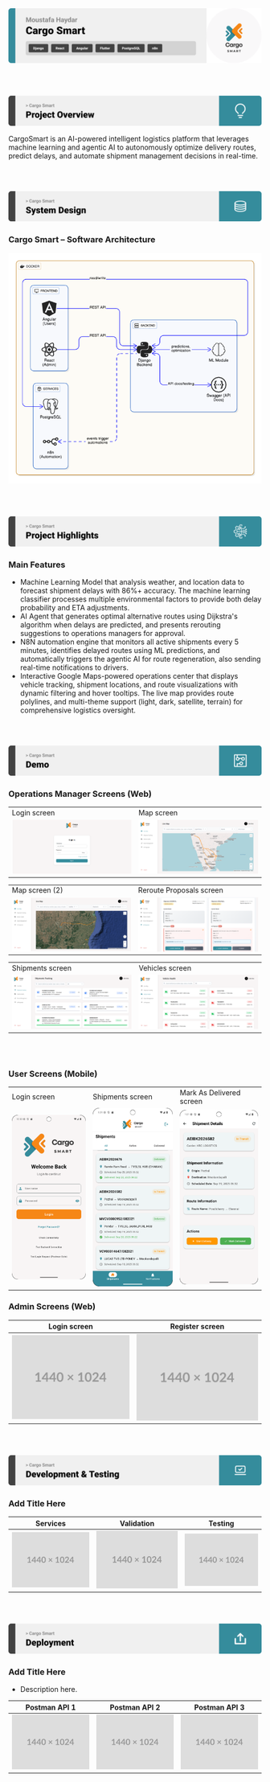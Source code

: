 <img src="./readme/title1.svg"/>

<br><br>

<!-- project overview -->
<img src="./readme/title2.svg"/>

CargoSmart is an AI-powered intelligent logistics platform that leverages machine learning and agentic AI to autonomously optimize delivery routes, predict delays, and automate shipment management decisions in real-time.

<br><br>

<!-- System Design -->
<img src="./readme/title3.svg"/>

### Cargo Smart – Software Architecture

<img src="./readme/software architecture.png"/>

<br><br>

<!-- Project Highlights -->
<img src="./readme/title4.svg"/>

### Main Features

- Machine Learning Model that analysis weather, and location data to forecast shipment delays with 86%+ accuracy. The machine learning classifier processes multiple environmental factors to provide both delay probability and ETA adjustments.
- AI Agent that generates optimal alternative routes using Dijkstra's algorithm when delays are predicted, and presents rerouting suggestions to operations managers for approval.
- N8N automation engine that monitors all active shipments every 5 minutes, identifies delayed routes using ML predictions, and automatically triggers the agentic AI for route regeneration, also sending real-time notifications to drivers.
- Interactive Google Maps-powered operations center that displays vehicle tracking, shipment locations, and route visualizations with dynamic filtering and hover tooltips. The live map provides route polylines, and multi-theme support (light, dark, satellite, terrain) for comprehensive logistics oversight.

<br><br>

<!-- Demo -->
<img src="./readme/title5.svg"/>

### Operations Manager Screens (Web)

<table>
  <tr>
    <td>Login screen</td>
    <td>Map screen</td>
  </tr>
  <tr>
    <td><img src="./readme/demo/screens - ops manager//login.png" width="250"/></td>
    <td><img src="./readme/demo/screens - ops manager/map.png" width="250"/></td>
  </tr>
</table>

<table>
  <tr>
    <td>Map screen (2)</td>
    <td>Reroute Proposals screen</td>
  </tr>
  <tr>
    <td><img src="./readme/demo/screens - ops manager/map 2.png" width="250"/></td>
    <td><img src="./readme/demo/screens - ops manager/reroute proposals.png" width="250"/></td>
  </tr>
</table>

<table>
  <tr>
    <td>Shipments screen</td>
    <td>Vehicles screen</td>
  </tr>
  <tr>
    <td><img src="./readme/demo/screens - ops manager/shipments.png" width="250"/></td>
    <td><img src="./readme/demo/screens - ops manager/vehicles.png" width="250"/></td>
  </tr>
</table>

<br><br>

### User Screens (Mobile)

<table>
  <tr>
    <td>Login screen</td>
    <td>Shipments screen</td>
    <td>Mark As Delivered screen</td>
  </tr>
  <tr>
    <td><img src="./readme/demo/screens%20-%20mobile/mobile%20-%20login.png" width="250"/></td>
    <td><img src="./readme/demo/screens%20-%20mobile/mobile%20-%20shipments.png" width="250"/></td>
    <td><img src="./readme/demo/screens%20-%20mobile/mobile%20-%20mark%20as%20delivered.png" width="250"/></td>
  </tr>
</table>

### Admin Screens (Web)

| Login screen                            | Register screen                       |
| --------------------------------------- | ------------------------------------- |
| ![Landing](./readme/demo/1440x1024.png) | ![fsdaf](./readme/demo/1440x1024.png) |

<br><br>

<!-- Development & Testing -->
<img src="./readme/title6.svg"/>

### Add Title Here

| Services                                | Validation                            | Testing                               |
| --------------------------------------- | ------------------------------------- | ------------------------------------- |
| ![Landing](./readme/demo/1440x1024.png) | ![fsdaf](./readme/demo/1440x1024.png) | ![fsdaf](./readme/demo/1440x1024.png) |

<br><br>

<!-- Deployment -->
<img src="./readme/title7.svg"/>

### Add Title Here

- Description here.

| Postman API 1                           | Postman API 2                         | Postman API 3                         |
| --------------------------------------- | ------------------------------------- | ------------------------------------- |
| ![Landing](./readme/demo/1440x1024.png) | ![fsdaf](./readme/demo/1440x1024.png) | ![fsdaf](./readme/demo/1440x1024.png) |

<br><br>
